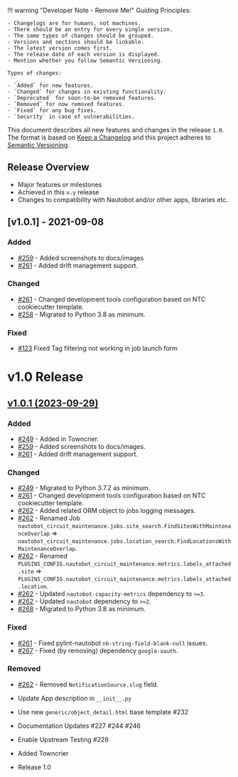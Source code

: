 <!-- markdownlint-disable MD024 -->

!!! warning "Developer Note - Remove Me!"
    Guiding Principles:

    - Changelogs are for humans, not machines.
    - There should be an entry for every single version.
    - The same types of changes should be grouped.
    - Versions and sections should be linkable.
    - The latest version comes first.
    - The release date of each version is displayed.
    - Mention whether you follow Semantic Versioning.

    Types of changes:

    - `Added` for new features.
    - `Changed` for changes in existing functionality.
    - `Deprecated` for soon-to-be removed features.
    - `Removed` for now removed features.
    - `Fixed` for any bug fixes.
    - `Security` in case of vulnerabilities.


This document describes all new features and changes in the release `1.0`. The format is based on [Keep a Changelog](https://keepachangelog.com/en/1.0.0/) and this project adheres to [Semantic Versioning](https://semver.org/spec/v2.0.0.html).

## Release Overview

- Major features or milestones
- Achieved in this `x.y` release
- Changes to compatibility with Nautobot and/or other apps, libraries etc.

## [v1.0.1] - 2021-09-08

### Added

- [#259](https://github.com/nautobot/nautobot-app-circuit-maintenance/issues/259) - Added screenshots to docs/images
- [#261](https://github.com/nautobot/nautobot-app-circuit-maintenance/issues/261) - Added drift management support.

### Changed

- [#261](https://github.com/nautobot/nautobot-app-circuit-maintenance/issues/261) - Changed development tools configuration based on NTC cookiecutter template.
- [#258](https://github.com/nautobot/nautobot-app-circuit-maintenance/issues/258) - Migrated to Python 3.8 as minimum.

### Fixed

- [#123](https://github.com/nautobot/nautobot-app-circuit-maintenance/issues/123) Fixed Tag filtering not working in job launch form

# v1.0 Release

<!-- towncrier release notes start -->
## [v1.0.1 (2023-09-29)](https://github.com/nautobot/nautobot-app-circuit-maintenance/releases/tag/v1.0.1)

### Added

- [#249](https://github.com/nautobot/nautobot-app-circuit-maintenance/issues/249) - Added in Towncrier.
- [#259](https://github.com/nautobot/nautobot-app-circuit-maintenance/issues/259) - Added screenshots to docs/images.
- [#261](https://github.com/nautobot/nautobot-app-circuit-maintenance/issues/261) - Added drift management support.

### Changed

- [#249](https://github.com/nautobot/nautobot-app-circuit-maintenance/issues/249) - Migrated to Python 3.7.2 as minimum.
- [#261](https://github.com/nautobot/nautobot-app-circuit-maintenance/issues/261) - Changed development tools configuration based on NTC cookiecutter template.
- [#262](https://github.com/nautobot/nautobot-app-circuit-maintenance/issues/262) - Added related ORM object to jobs logging messages.
- [#262](https://github.com/nautobot/nautobot-app-circuit-maintenance/issues/262) - Renamed Job `nautobot_circuit_maintenance.jobs.site_search.FindSitesWithMaintenanceOverlap` => `nautobot_circuit_maintenance.jobs.location_search.FindLocationsWithMaintenanceOverlap`.
- [#262](https://github.com/nautobot/nautobot-app-circuit-maintenance/issues/262) - Renamed `PLUGINS_CONFIG.nautobot_circuit_maintenance.metrics.labels_attached.site` => `PLUGINS_CONFIG.nautobot_circuit_maintenance.metrics.labels_attached.location`.
- [#262](https://github.com/nautobot/nautobot-app-circuit-maintenance/issues/262) - Updated `nautobot-capacity-metrics` dependency to `>=3`.
- [#262](https://github.com/nautobot/nautobot-app-circuit-maintenance/issues/262) - Updated `nautobot` dependency to `>=2`.
- [#268](https://github.com/nautobot/nautobot-app-circuit-maintenance/issues/268) - Migrated to Python 3.8 as minimum.

### Fixed

- [#261](https://github.com/nautobot/nautobot-app-circuit-maintenance/issues/261) - Fixed pylint-nautobot `nb-string-field-blank-null` issues.
- [#267](https://github.com/nautobot/nautobot-app-circuit-maintenance/issues/267) - Fixed (by removing) dependency `google-oauth`.

### Removed

- [#262](https://github.com/nautobot/nautobot-app-circuit-maintenance/issues/262) - Removed `NotificationSource.slug` field.


- Update App description in `__init__.py`
- Use new `generic/object_detail.html` base template #232
- Documentation Updates #227 #244 #246
- Enable Upstream Testing #228
- Added Towncrier
- Release 1.0

